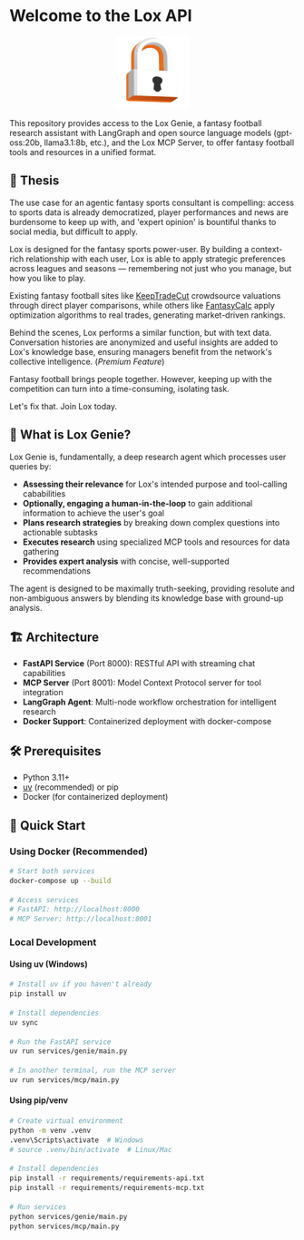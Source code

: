 # Welcome to the Lox API

<div align="center">
  <img src="static/lox-logo512.png" alt="Lox Logo" width="128" height="128">
</div>

This repository provides access to the Lox Genie, a fantasy football research assistant with LangGraph and open source language models (gpt-oss:20b, llama3.1:8b, etc.), and the Lox MCP Server, to offer fantasy football tools and resources in a unified format.

## 🧠  Thesis

The use case for an agentic fantasy sports consultant is compelling: access to sports data is already democratized, player performances and news are burdensome to keep up with, and 'expert opinion' is bountiful thanks to social media, but difficult to apply. 

Lox is designed for the fantasy sports power-user. By building a context-rich relationship with each user, Lox is able to apply strategic preferences across leagues and seasons — remembering not just who you manage, but how you like to play.

Existing fantasy football sites like [KeepTradeCut](https://keeptradecut.com/) crowdsource valuations through direct player comparisons, while others like [FantasyCalc](https://fantasycalc.com/redraft-rankings) apply optimization algorithms to real trades, generating market-driven rankings.

Behind the scenes, Lox performs a similar function, but with text data. Conversation histories are anonymized and useful insights are added to Lox's knowledge base, ensuring managers benefit from the network's collective intelligence. (*Premium Feature*)

Fantasy football brings people together. However, keeping up with the competition can turn into a time-consuming, isolating task.

Let's fix that. Join Lox today.

## 🏈  What is Lox Genie?

Lox Genie is, fundamentally, a deep research agent which processes user queries by:

- **Assessing their relevance** for Lox's intended purpose and tool-calling cababilities
- **Optionally, engaging a human-in-the-loop** to gain additional information to achieve the user's goal
- **Plans research strategies** by breaking down complex questions into actionable subtasks
- **Executes research** using specialized MCP tools and resources for data gathering
- **Provides expert analysis** with concise, well-supported recommendations

The agent is designed to be maximally truth-seeking, providing resolute and non-ambiguous answers by blending its knowledge base with ground-up analysis.

## 🏗️  Architecture

- **FastAPI Service** (Port 8000): RESTful API with streaming chat capabilities
- **MCP Server** (Port 8001): Model Context Protocol server for tool integration
- **LangGraph Agent**: Multi-node workflow orchestration for intelligent research
- **Docker Support**: Containerized deployment with docker-compose

## 🛠️  Prerequisites

- Python 3.11+
- [uv](https://docs.astral.sh/uv/) (recommended) or pip
- Docker (for containerized deployment)

## 🚀  Quick Start

### Using Docker (Recommended)

```bash
# Start both services
docker-compose up --build

# Access services
# FastAPI: http://localhost:8000
# MCP Server: http://localhost:8001
```

### Local Development

#### Using uv (Windows)

```bash
# Install uv if you haven't already
pip install uv

# Install dependencies
uv sync

# Run the FastAPI service
uv run services/genie/main.py

# In another terminal, run the MCP server
uv run services/mcp/main.py
```

#### Using pip/venv

```bash
# Create virtual environment
python -m venv .venv
.venv\Scripts\activate  # Windows
# source .venv/bin/activate  # Linux/Mac

# Install dependencies
pip install -r requirements/requirements-api.txt
pip install -r requirements/requirements-mcp.txt

# Run services
python services/genie/main.py
python services/mcp/main.py
